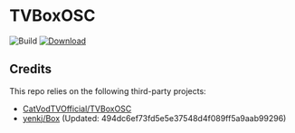 # TVBoxOSC

![Build](https://shields.io/github/actions/workflow/status/yenkj/TVBoxOS/test.yml?branch=master&logo=github&label=Build)
[![Download](https://img.shields.io/github/v/release/yenkj/TVBoxOS?color=orange&logoColor=orange&label=Download&logo=DocuSign)](https://github.com/yenkj/TVBoxOS/releases/latest) 

## Credits
This repo relies on the following third-party projects:
- [CatVodTVOfficial/TVBoxOSC](https://github.com/CatVodTVOffici)
- [yenkj/Box](https://github.com/yenkj/Box) (Updated: 494dc6ef73fd5e5e37548d4f089ff5a9aab99296)
